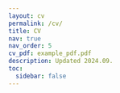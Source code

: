 ```yaml
---
layout: cv
permalink: /cv/
title: CV
nav: true
nav_order: 5
cv_pdf: example_pdf.pdf
description: Updated 2024.09.
toc:
  sidebar: false
---
```

